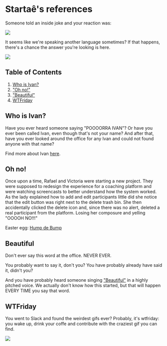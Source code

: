 # Startaê's references

Someone told an inside joke and your reaction was:

![](http://media.giphy.com/media/aZ3LDBs1ExsE8/giphy.gif)

It seems like we're speaking another language sometimes? If that happens, there's a chance the answer you're looking is here.

![](http://31.media.tumblr.com/f9b0f13eaf8a8436614c0a9662c2625d/tumblr_n1bgx5gtyT1s0t69oo1_500.gif)

## Table of Contents

1. [Who is Ivan?](#who-is-ivan)
2. ["Oh no!"](#oh-no)
3. ["Beautiful"](#beautiful)
4. [WTFriday](#wtfriday)

## Who is Ivan?

Have you ever heard someone saying "POOOORRA IVAN"? Or have you ever been called Ivan, even though that's not your name? And after that, have you ever looked around the office for any Ivan and could not found anyone with that name?

Find more about Ivan [here](https://youtu.be/cPbl26Fw-dk).

## Oh no!

Once upon a time, Rafael and Victoria were starting a new project. They were supposed to redesign the experience for a coaching platform and were watching screencasts to better understand how the system worked. As the lady explained how to add and edit participants little did she notice that the edit button was right next to the delete trash bin. She then accidentally clicked the delete icon and, since there was no alert, deleted a real participant from the platform. Losing her composure and yelling "OOOOH NO!!!"

Easter egg: [Hump de Bump](https://youtu.be/OM9uMJWtNww)

## Beautiful

Don't ever say this word at the office. NEVER EVER.

You probably want to say it, don't you?
You have probably already have said it, didn't you?

And you have probably heard someone singing ["Beautiful"](https://www.youtube.com/watch?v=_FE194VN6c4) in a highly pitched voice. We actually don't know how this started, but that will happen EVERY TIME you say that word.

## WTFriday

You went to Slack and found the weirdest gifs ever? Probably, it's wtfriday: you wake up, drink your coffe and contribute with the craziest gif you can find.

![](http://media0.giphy.com/media/qvt4tdGs8H612/giphy.gif)

